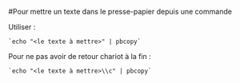 #Pour mettre un texte dans le presse-papier depuis une commande

Utiliser&nbsp;:

    `echo "<le texte à mettre>" | pbcopy`

Pour ne pas avoir de retour chariot à la fin&nbsp;:

    `echo "<le texte à mettre>\\c" | pbcopy`
